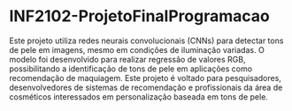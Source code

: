 # INF2102-ProjetoFinalProgramacao

Este projeto utiliza redes neurais convolucionais (CNNs) para detectar tons de pele em imagens, mesmo em condições de iluminação variadas. O modelo foi desenvolvido para realizar regressão de valores RGB, possibilitando a identificação de tons de pele em aplicações como recomendação de maquiagem. Este projeto é voltado para pesquisadores, desenvolvedores de sistemas de recomendação e profissionais da área de cosméticos interessados em personalização baseada em tons de pele.
